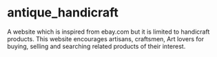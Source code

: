# antique_handicraft
 A website which is inspired from ebay.com but it is limited to handicraft products. This website encourages artisans, craftsmen, Art lovers for buying, selling and searching related products of their interest.
